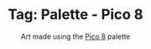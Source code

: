 ---
layout: portfolio
title: 'Tag: Palette - Pico 8'
subtitle: Art made using the [Pico 8](https://lospec.com/palette-list/pico-8) palette
permalink: /portfolio/tags/palette/pico8
type: tag
uid: pico8
pagination:
    enabled: true
    tag: [pico8]
---